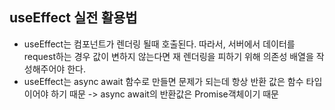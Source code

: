 ## useEffect 실전 활용법

- useEffect는 컴포넌트가 렌더링 될때 호출된다. 따라서, 서버에서 데이터를 request하는 경우 값이 변하지 않는다면 재 렌더링을 피하기 위해 의존성 배열을 작성해주어야 한다.
- useEffect는 async await 함수로 만들면 문제가 되는데 항상 반환 값은 함수 타입이어야 하기 때문 -> async await의 반환값은 Promise객체이기 때문